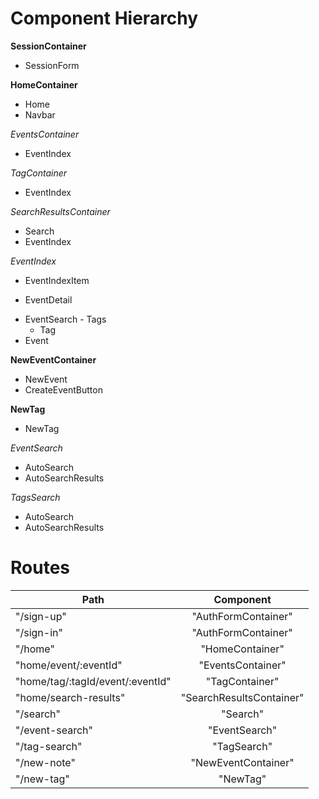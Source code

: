 # Component Hierarchy


**SessionContainer**
 - SessionForm

**HomeContainer**
 - Home
 - Navbar

*EventsContainer*
 - EventIndex

*TagContainer*
 - EventIndex

*SearchResultsContainer*
 - Search
 - EventIndex

*EventIndex*
 - EventIndexItem
  + EventDetail
   * EventSearch
    - Tags
     + Tag
   * Event

**NewEventContainer**
 - NewEvent
  - CreateEventButton

**NewTag**
 - NewTag

*EventSearch*
 - AutoSearch
 - AutoSearchResults

*TagsSearch*
 - AutoSearch
 - AutoSearchResults

# Routes

| Path          | Component     |
| ------------- |:-------------:|
| "/sign-up"      | "AuthFormContainer" |
| "/sign-in"      | "AuthFormContainer"      |
| "/home" | "HomeContainer"      |
| "home/event/:eventId" | "EventsContainer"    |
| "home/tag/:tagId/event/:eventId" |  "TagContainer"      |
| "home/search-results" | "SearchResultsContainer"      |
| "/search" | "Search"      |
| "/event-search" | "EventSearch"    |
| "/tag-search" | "TagSearch"     |
| "/new-note" | "NewEventContainer" |
| "/new-tag" | "NewTag" |




